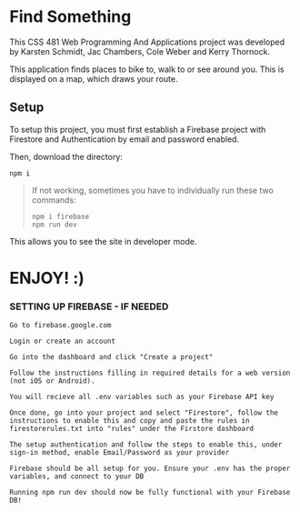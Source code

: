 # Find Something

This CSS 481 Web Programming And Applications project was developed by Karsten Schmidt, Jac Chambers, Cole Weber and Kerry Thornock.

This application finds places to bike to, walk to or see around you. This is displayed on a map, which draws your route. 

## Setup
To setup this project, you must first establish a Firebase project with Firestore and Authentication by email and password enabled.

Then, download the directory: 
```
npm i
```
> If not working, sometimes you have to individually run these two commands:
> ```
> npm i firebase 
> npm run dev
> ```
This allows you to see the site in developer mode.

# ENJOY! :)

### SETTING UP FIREBASE - IF NEEDED

```
Go to firebase.google.com

Login or create an account

Go into the dashboard and click "Create a project"

Follow the instructions filling in required details for a web version (not iOS or Android).

You will recieve all .env variables such as your Firebase API key

Once done, go into your project and select "Firestore", follow the instructions to enable this and copy and paste the rules in firestorerules.txt into "rules" under the Firstore dashboard

The setup authentication and follow the steps to enable this, under sign-in method, enable Email/Password as your provider

Firebase should be all setup for you. Ensure your .env has the proper variables, and connect to your DB

Running npm run dev should now be fully functional with your Firebase DB!  
```
